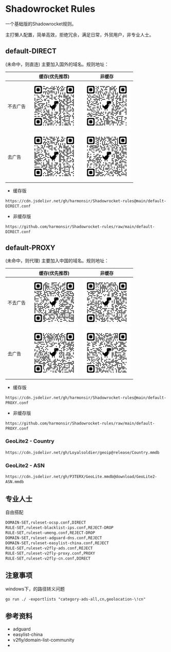 # Shadowrocket Rules

一个基础版的Shadowrocket规则。

主打懒人配置，简单高效，拒绝冗余，满足日常，外贸用户，非专业人士。


## default-DIRECT

(未命中，则直连) 主要加入国外的域名。规则地址：

|        | 缓存(优先推荐)                                                            | 非缓存                                                                  |
|--------|-------------------------------------------------------------------------|------------------------------------------------------------------------|
| 不去广告 | <img src=".github/qrcode/cdn_default-DIRECT.png?raw=true" width="150">  | <img src=".github/qrcode/gh_default-DIRECT.png?raw=true" width="150"> |
| 去广告   | <img src=".github/qrcode/cdn_advance-DIRECT.png?raw=true" width="150">  | <img src=".github/qrcode/gh_advance-DIRECT.png?raw=true" width="150"> |

- 缓存版
```
https://cdn.jsdelivr.net/gh/harmonsir/Shadowrocket-rules@main/default-DIRECT.conf
```

- 非缓存版
```
https://github.com/harmonsir/Shadowrocket-rules/raw/main/default-DIRECT.conf
```


## default-PROXY

(未命中，则代理) 主要加入中国的域名。规则地址：

|        | 缓存(优先推荐)                                                          | 非缓存                                                                |
|--------|-----------------------------------------------------------------------|----------------------------------------------------------------------|
| 不去广告 | <img src=".github/qrcode/cdn_default-PROXY.png?raw=true" width="150"> | <img src=".github/qrcode/gh_default-PROXY.png?raw=true" width="150"> |
| 去广告   | <img src=".github/qrcode/cdn_advance-PROXY.png?raw=true" width="150"> | <img src=".github/qrcode/gh_advance-PROXY.png?raw=true" width="150"> |

- 缓存版
```
https://cdn.jsdelivr.net/gh/harmonsir/Shadowrocket-rules@main/default-PROXY.conf
```

- 非缓存版
```
https://github.com/harmonsir/Shadowrocket-rules/raw/main/default-PROXY.conf
```


### GeoLite2 - Country

```
https://cdn.jsdelivr.net/gh/Loyalsoldier/geoip@release/Country.mmdb
```

### GeoLite2 - ASN

```
https://cdn.jsdelivr.net/gh/P3TERX/GeoLite.mmdb@download/GeoLite2-ASN.mmdb
```


## 专业人士

自由搭配

```
DOMAIN-SET,ruleset-ocsp.conf,DIRECT
RULE-SET,ruleset-blacklist-ips.conf,REJECT-DROP
RULE-SET,ruleset-umeng.conf,REJECT-DROP
DOMAIN-SET,ruleset-adguard-dns.conf,REJECT
DOMAIN-SET,ruleset-easylist-china.conf,REJECT
RULE-SET,ruleset-v2fly-ads.conf,REJECT
RULE-SET,ruleset-v2fly-proxy.conf,PROXY
RULE-SET,ruleset-v2fly-cn.conf,DIRECT
```


## 注意事项

windows下，的路径转义问题

```
go run ./ -exportlists "category-ads-all,cn,geolocation-\!cn"
```


## 参考资料

- adguard
- easylist-china
- v2fly/domain-list-community
- 
